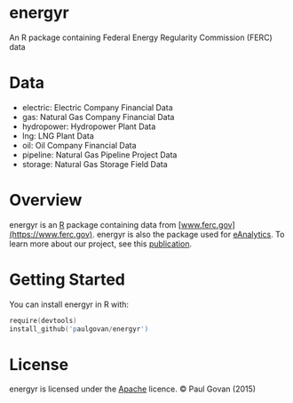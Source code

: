 # energyr
An R package containing Federal Energy Regularity Commission (FERC) data

# Data
* electric: Electric Company Financial Data
* gas: Natural Gas Company Financial Data
* hydropower: Hydropower Plant Data
* lng: LNG Plant Data
* oil: Oil Company Financial Data
* pipeline: Natural Gas Pipeline Project Data
* storage: Natural Gas Storage Field Data

# Overview
energyr is an [R](https://www.r-project.org) package containing data from [www.ferc.gov](https://www.ferc.gov). energyr is also the package used for [eAnalytics](http://paulgovan.github.io/eAnalytics/). To learn more about our project, see this [publication](http://ascelibrary.org/doi/abs/10.1061/9780784413012.143).

# Getting Started
You can install energyr in R with:

```S
require(devtools)
install_github('paulgovan/energyr')
```

# License
energyr is licensed under the [Apache](http://www.apache.org/licenses/LICENSE-2.0) licence. &copy; Paul Govan (2015)
